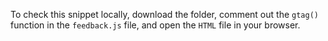 To check this snippet locally, download the folder, comment out the `gtag()` function in the `feedback.js` file, and open the `HTML` file in your browser.
